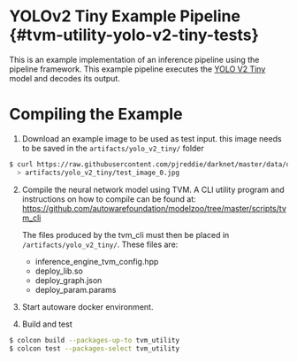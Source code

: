 YOLOv2 Tiny Example Pipeline {#tvm-utility-yolo-v2-tiny-tests}
===========

This is an example implementation of an inference pipeline using the pipeline
framework. This example pipeline executes the
[YOLO V2 Tiny](https://pjreddie.com/darknet/yolov2/) model and decodes its
output.

# Compiling the Example

1. Download an example image to be used as test input. this image needs to be
   saved in the `artifacts/yolo_v2_tiny/` folder

```sh
$ curl https://raw.githubusercontent.com/pjreddie/darknet/master/data/dog.jpg \
  > artifacts/yolo_v2_tiny/test_image_0.jpg
```

2. Compile the neural network model using TVM. A CLI utility program and
   instructions on how to compile can be found at:
   https://github.com/autowarefoundation/modelzoo/tree/master/scripts/tvm_cli

   The files produced by the tvm_cli must then be placed in
   `/artifacts/yolo_v2_tiny/`. These files are:

   - inference_engine_tvm_config.hpp
   - deploy_lib.so
   - deploy_graph.json
   - deploy_param.params

3. Start autoware docker environment.

4. Build and test

```sh
$ colcon build --packages-up-to tvm_utility
$ colcon test --packages-select tvm_utility
```
